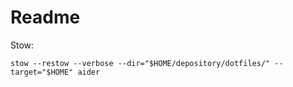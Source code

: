 # Readme

Stow:

```shell
stow --restow --verbose --dir="$HOME/depository/dotfiles/" --target="$HOME" aider
```

